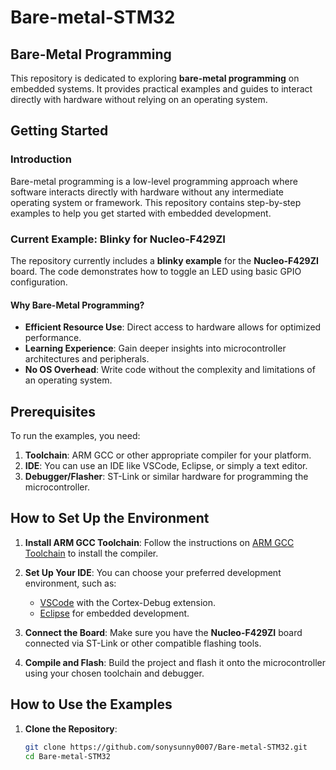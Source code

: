 # Bare-metal-STM32

## Bare-Metal Programming

This repository is dedicated to exploring **bare-metal programming** on embedded systems. It provides practical examples and guides to interact directly with hardware without relying on an operating system.

## Getting Started

### Introduction

Bare-metal programming is a low-level programming approach where software interacts directly with hardware without any intermediate operating system or framework. This repository contains step-by-step examples to help you get started with embedded development.

### Current Example: Blinky for Nucleo-F429ZI

The repository currently includes a **blinky example** for the **Nucleo-F429ZI** board. The code demonstrates how to toggle an LED using basic GPIO configuration.

#### Why Bare-Metal Programming?

- **Efficient Resource Use**: Direct access to hardware allows for optimized performance.
- **Learning Experience**: Gain deeper insights into microcontroller architectures and peripherals.
- **No OS Overhead**: Write code without the complexity and limitations of an operating system.

## Prerequisites

To run the examples, you need:
1. **Toolchain**: ARM GCC or other appropriate compiler for your platform.
2. **IDE**: You can use an IDE like VSCode, Eclipse, or simply a text editor.
3. **Debugger/Flasher**: ST-Link or similar hardware for programming the microcontroller.

## How to Set Up the Environment

1. **Install ARM GCC Toolchain**: Follow the instructions on [ARM GCC Toolchain](https://developer.arm.com/tools-and-software/open-source-software/developer-tools/gcc) to install the compiler.
   
2. **Set Up Your IDE**: You can choose your preferred development environment, such as:
   - [VSCode](https://code.visualstudio.com/) with the Cortex-Debug extension.
   - [Eclipse](https://www.eclipse.org/downloads/) for embedded development.

3. **Connect the Board**: Make sure you have the **Nucleo-F429ZI** board connected via ST-Link or other compatible flashing tools.

4. **Compile and Flash**: Build the project and flash it onto the microcontroller using your chosen toolchain and debugger.

## How to Use the Examples

1. **Clone the Repository**:
   ```bash
   git clone https://github.com/sonysunny0007/Bare-metal-STM32.git
   cd Bare-metal-STM32
